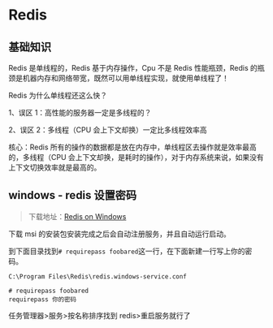# Redis

## 基础知识

Redis 是单线程的，Redis 基于内存操作，Cpu 不是 Redis 性能瓶颈，Redis 的瓶颈是机器内存和网络带宽，既然可以用单线程实现，就使用单线程了！

Redis 为什么单线程还这么快？

1、误区 1：高性能的服务器一定是多线程的？

2、误区 2：多线程（CPU 会上下文却换）一定比多线程效率高

核心：Redis 所有的操作的数据都是放在内存中，单线程区去操作就是效率最高的，多线程（CPU 会上下文却换，是耗时的操作），对于内存系统来说，如果没有上下文切换效率就是最高的。

## windows - redis 设置密码

> 下载地址：[Redis on Windows](https://github.com/microsoftarchive/redis)

下载 msi 的安装包安装完成之后会自动注册服务，并且自动运行启动。

到下面目录找到`# requirepass foobared`这一行，在下面新建一行写上你的密码。

`C:\Program Files\Redis\redis.windows-service.conf`

```nginx
# requirepass foobared
requirepass 你的密码
```

任务管理器>服务>按名称排序找到 redis>重启服务就行了
